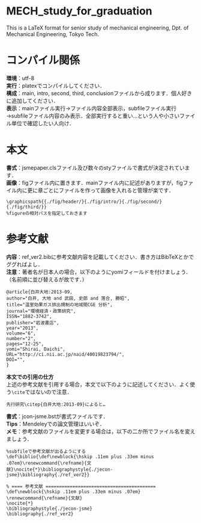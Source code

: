 # MECH_study_for_graduation
This is a LaTeX format for senior study of mechanical engineering, Dpt. of Mechanical Engineering, Tokyo Tech.
# コンパイル関係  
**環境**：utf-8  
**実行**：platexでコンパイルしてください．  
**構成**：main, intro, second, third, conclusionファイルから成ります．個人好きに追加してください．  
**表示**：mainファイル実行→ファイル内容全部表示，subfileファイル実行→subfileファイル内容のみ表示．全部実行すると重い…という人や小さいファイル単位で確認したい人向け．  
# 本文  
**書式**：jsmepaper.clsファイル及び数々のstyファイルで書式が決定されています．  
**画像**：figファイル内に置きます．mainファイル内に記述がありますが，figファイル内に更に章ごとにファイルを作って画像を入れると管理が楽です．  
```
\graphicspath{{./fig/header/}{./fig/intro/}{./fig/second/}{./fig/third/}}
%figureの相対パスを指定しておきます
```
# 参考文献  
**内容**：ref_ver2.bibに参考文献内容を記載してください．書き方はBibTeXとかでググればよし．  
**注意**：著者名が日本人の場合，以下のようにyomiフィールドを付けましょう．（名前順に並び替えるが故です．）  
```
@article{白井大地:2013-09,
author="白井, 大地 and 武田, 史郎 and 落合, 勝昭",
title="温室効果ガス排出規制の地域間CGE 分析",
journal="環境経済・政策研究",
ISSN="1882-3742",
publisher="岩波書店",
year="2013",
volume="6",
number="2",
pages="12-25",
yomi="Shirai, Daichi",
URL="http://ci.nii.ac.jp/naid/40019823794/",
DOI="",
}
```
**本文での引用の仕方**  
上述の参考文献を引用する場合，本文で以下のように記述してください．よく使う```\cite```ではないので注意．  
```
先行研究\citep{白井大地:2013-09}によると…
```
**書式**：jcon-jsme.bstが書式ファイルです．  
**Tips**：Mendeleyでの論文管理はいいぞ．  
**メモ**：参考文献のファイルを変更する場合は，以下の二か所でファイル名を変えましょう．  
```
%subfileで参考文献が出るようにする
\def\biblio{\def\newblock{\hskip .11em plus .33em minus .07em}\renewcommand{\refname}{文献}\nocite{*}\bibliographystyle{./jecon-jsme}\bibliography{./ref_ver2}}
```
```
% ==== 参考文献 =========================================
\def\newblock{\hskip .11em plus .33em minus .07em}
\renewcommand{\refname}{文献}
\nocite{*}
\bibliographystyle{./jecon-jsme}
\bibliography{./ref_ver2}
```
